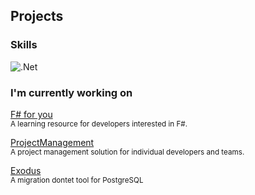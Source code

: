 ## Projects
### Skills
![.Net](https://img.shields.io/badge/.NET-5C2D91?style=for-the-badge&logo=.net&logoColor=white)

### I'm currently working on
[F# for you](https://github.com/fsharpforyou/fsharpforyou.github.io)  
<sub>A learning resource for developers interested in F#.</sub>  

[ProjectManagement](https://github.com/sheridanchris/ProjectManagement)  
<sub>A project management solution for individual developers and teams.</sub>  

[Exodus](https://github.com/sheridanchris/Exodus)  
<sub>A migration dontet tool for PostgreSQL</sub>
